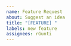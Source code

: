 ```yaml
---
name: Feature Request
about: Suggest an idea
title: "[FEATURE] "
labels: new feature
assignees: rGunti
---
```


<!-- Describe what the feature should do -->
